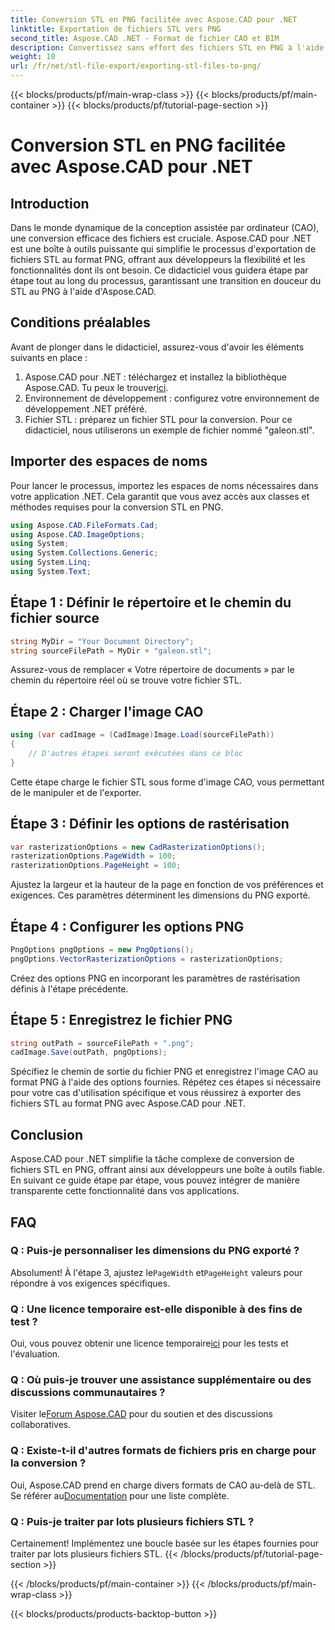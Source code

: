 ```yaml
---
title: Conversion STL en PNG facilitée avec Aspose.CAD pour .NET
linktitle: Exportation de fichiers STL vers PNG
second_title: Aspose.CAD .NET - Format de fichier CAO et BIM
description: Convertissez sans effort des fichiers STL en PNG à l'aide d'Aspose.CAD pour .NET. Suivez notre guide étape par étape pour une intégration transparente. Télécharger maintenant!
weight: 10
url: /fr/net/stl-file-export/exporting-stl-files-to-png/
---
```


{{< blocks/products/pf/main-wrap-class >}}
{{< blocks/products/pf/main-container >}}
{{< blocks/products/pf/tutorial-page-section >}}

# Conversion STL en PNG facilitée avec Aspose.CAD pour .NET

## Introduction
Dans le monde dynamique de la conception assistée par ordinateur (CAO), une conversion efficace des fichiers est cruciale. Aspose.CAD pour .NET est une boîte à outils puissante qui simplifie le processus d'exportation de fichiers STL au format PNG, offrant aux développeurs la flexibilité et les fonctionnalités dont ils ont besoin. Ce didacticiel vous guidera étape par étape tout au long du processus, garantissant une transition en douceur du STL au PNG à l'aide d'Aspose.CAD.
## Conditions préalables
Avant de plonger dans le didacticiel, assurez-vous d'avoir les éléments suivants en place :
1.  Aspose.CAD pour .NET : téléchargez et installez la bibliothèque Aspose.CAD. Tu peux le trouver[ici](https://releases.aspose.com/cad/net/).
2. Environnement de développement : configurez votre environnement de développement .NET préféré.
3. Fichier STL : préparez un fichier STL pour la conversion. Pour ce didacticiel, nous utiliserons un exemple de fichier nommé "galeon.stl".
## Importer des espaces de noms
Pour lancer le processus, importez les espaces de noms nécessaires dans votre application .NET. Cela garantit que vous avez accès aux classes et méthodes requises pour la conversion STL en PNG.
```csharp
using Aspose.CAD.FileFormats.Cad;
using Aspose.CAD.ImageOptions;
using System;
using System.Collections.Generic;
using System.Linq;
using System.Text;
```
## Étape 1 : Définir le répertoire et le chemin du fichier source
```csharp
string MyDir = "Your Document Directory";
string sourceFilePath = MyDir + "galeon.stl";
```
Assurez-vous de remplacer « Votre répertoire de documents » par le chemin du répertoire réel où se trouve votre fichier STL.
## Étape 2 : Charger l'image CAO
```csharp
using (var cadImage = (CadImage)Image.Load(sourceFilePath))
{
    // D'autres étapes seront exécutées dans ce bloc
}
```
Cette étape charge le fichier STL sous forme d'image CAO, vous permettant de le manipuler et de l'exporter.
## Étape 3 : Définir les options de rastérisation
```csharp
var rasterizationOptions = new CadRasterizationOptions();
rasterizationOptions.PageWidth = 100;
rasterizationOptions.PageHeight = 100;
```
Ajustez la largeur et la hauteur de la page en fonction de vos préférences et exigences. Ces paramètres déterminent les dimensions du PNG exporté.
## Étape 4 : Configurer les options PNG
```csharp
PngOptions pngOptions = new PngOptions();
pngOptions.VectorRasterizationOptions = rasterizationOptions;
```
Créez des options PNG en incorporant les paramètres de rastérisation définis à l'étape précédente.
## Étape 5 : Enregistrez le fichier PNG
```csharp
string outPath = sourceFilePath + ".png";
cadImage.Save(outPath, pngOptions);
```
Spécifiez le chemin de sortie du fichier PNG et enregistrez l'image CAO au format PNG à l'aide des options fournies.
Répétez ces étapes si nécessaire pour votre cas d'utilisation spécifique et vous réussirez à exporter des fichiers STL au format PNG avec Aspose.CAD pour .NET.
## Conclusion
Aspose.CAD pour .NET simplifie la tâche complexe de conversion de fichiers STL en PNG, offrant ainsi aux développeurs une boîte à outils fiable. En suivant ce guide étape par étape, vous pouvez intégrer de manière transparente cette fonctionnalité dans vos applications.
## FAQ
### Q : Puis-je personnaliser les dimensions du PNG exporté ?
 Absolument! À l'étape 3, ajustez le`PageWidth` et`PageHeight` valeurs pour répondre à vos exigences spécifiques.
### Q : Une licence temporaire est-elle disponible à des fins de test ?
 Oui, vous pouvez obtenir une licence temporaire[ici](https://purchase.aspose.com/temporary-license/) pour les tests et l'évaluation.
### Q : Où puis-je trouver une assistance supplémentaire ou des discussions communautaires ?
 Visiter le[Forum Aspose.CAD](https://forum.aspose.com/c/cad/19) pour du soutien et des discussions collaboratives.
### Q : Existe-t-il d'autres formats de fichiers pris en charge pour la conversion ?
 Oui, Aspose.CAD prend en charge divers formats de CAO au-delà de STL. Se référer au[Documentation](https://reference.aspose.com/cad/net/) pour une liste complète.
### Q : Puis-je traiter par lots plusieurs fichiers STL ?
Certainement! Implémentez une boucle basée sur les étapes fournies pour traiter par lots plusieurs fichiers STL.
{{< /blocks/products/pf/tutorial-page-section >}}

{{< /blocks/products/pf/main-container >}}
{{< /blocks/products/pf/main-wrap-class >}}

{{< blocks/products/products-backtop-button >}}
